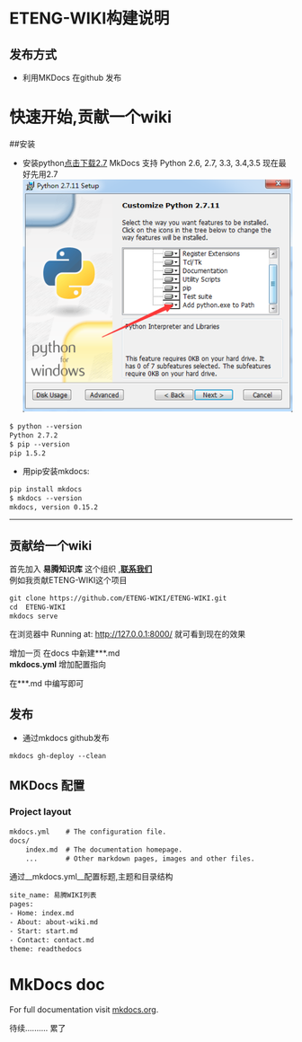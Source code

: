 # ETENG-WIKI构建说明
## 发布方式

* 利用MKDocs 在github 发布

# 快速开始,贡献一个wiki

##安装

* 安装python[点击下载2.7](https://www.python.org/ftp/python/2.7.11/python-2.7.11.msi)
MkDocs 支持 Python 2.6, 2.7, 3.3, 3.4,3.5 现在最好先用2.7
![env](img/pythoninstall.png)
```
$ python --version
Python 2.7.2
$ pip --version
pip 1.5.2
```
	
* 用pip安装mkdocs:

```
pip install mkdocs
$ mkdocs --version
mkdocs, version 0.15.2
```
	
------------------------------------
## 贡献给一个wiki 
 首先加入 __易腾知识库__ 这个组织 ,[__联系我们__](contact.md)  
 例如我贡献ETENG-WIKI这个项目

``` 
git clone https://github.com/ETENG-WIKI/ETENG-WIKI.git
cd	ETENG-WIKI
mkdocs serve
```

在浏览器中 Running at: http://127.0.0.1:8000/ 就可看到现在的效果 

增加一页   在docs 中新建***.md  
__mkdocs.yml__ 增加配置指向

在***.md 中编写即可 
## 发布 
  
* 通过mkdocs github发布

```
mkdocs gh-deploy --clean
```


## MKDocs 配置

### Project layout

    mkdocs.yml    # The configuration file.
    docs/
        index.md  # The documentation homepage.
        ...       # Other markdown pages, images and other files.
       
 通过__mkdocs.yml__配置标题,主题和目录结构
 
	site_name: 易腾WIKI列表
	pages:
	- Home: index.md
	- About: about-wiki.md
	- Start: start.md
	- Contact: contact.md
	theme: readthedocs
   

# MkDocs doc 
For full documentation visit [mkdocs.org](http://mkdocs.org).




待续.......... 累了

